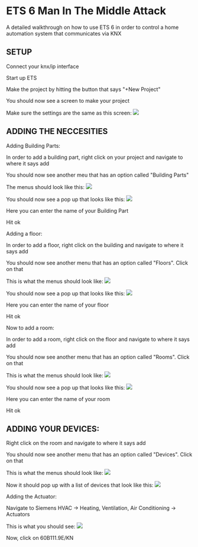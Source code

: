 # ETS 6 Man In The Middle Attack
A detailed walkthrough on how to use ETS 6 in order to control a home automation system that communicates via KNX
## SETUP
Connect your knx/ip interface

Start up ETS

Make the project by hitting the button that says "+New Project"

You should now see a screen to make your project

Make sure the settings are the same as this screen:
<img src= "/Tutorial/Images/ProjectScreen.png">

## ADDING THE NECCESITIES
Adding Building Parts:

In order to add a building part, right click on your project and navigate to where it says add

You should now see another meu that has an option called "Building Parts"

The menus should look like this:
<img src= "/Tutorial/Images/AddingBuildingParts.png">

You should now see a pop up that looks like this:
<img src= "/Tutorial/Images/BuildingPartsPopUp.png">

Here you can enter the name of your Building Part

Hit ok

Adding a floor:

In order to add a floor, right click on the building and navigate to where it says add

You should now see another menu that has an option called "Floors". Click on that

This is what the menus should look like:
<img src= "/Tutorial/Images/AddingFloors.png">
 
You should now see a pop up that looks like this:
<img src= "/Tutorial/Images/AddingFloorsPopUp.png">

Here you can enter the name of your floor

Hit ok

Now to add a room:

In order to add a room, right click on the floor and navigate to where it says add

You should now see another menu that has an option called "Rooms". Click on that

This is what the menus should look like:
<img src= "/Tutorial/Images/AddingRooms.png">

You should now see a pop up that looks like this:
<img src= "/Tutorial/Images/AddingRoomsPopUp.png">

Here you can enter the name of your room

Hit ok

## ADDING YOUR DEVICES:
Right click on the room and navigate to where it says add

You should now see another menu that has an option called "Devices". Click on that

This is what the menus should look like:
<img src= "/Tutorial/Images/AddingDevices.png">

Now it should pop up with a list of devices that look like this:
<img src= "/Tutorial/Images/DevicesList.png">

Adding the Actuator:

Navigate to Siemens HVAC -> Heating, Ventilation, Air Conditioning -> Actuators

This is what you should see:
<img src= "/Tutorial/Images/Actuator.png">

Now, click on 60B111.9E/KN
